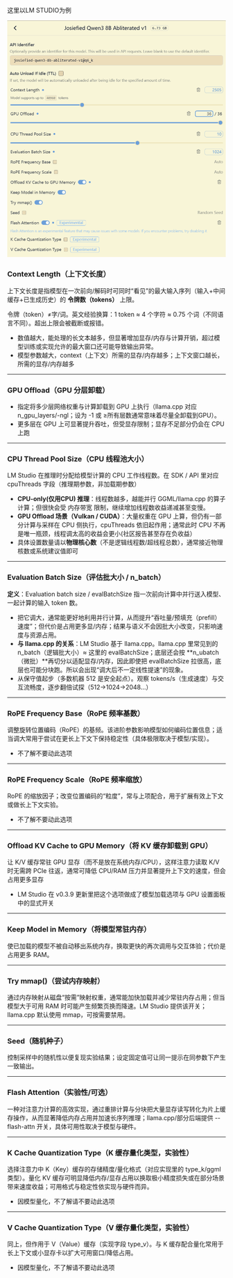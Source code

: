 这里以LM STUDIO为例
<p align="center">
  <img src="./LM%20STUDIO.png" width="800" alt="LM Studio 截图">
</p>

### **Context Length（上下文长度）** </br>
上下文长度是指模型在一次前向/解码时可同时“看见”的最大输入序列（输入+中间缓存+已生成历史）的 **令牌数（tokens）** 上限。 

令牌（token）≠字/词。英文经验换算：1 token ≈ 4 个字符 ≈ 0.75 个词（不同语言不同）。超出上限会被截断或报错。
- 数值越大，能处理的长文本越多，但显著增加显存/内存与计算开销，超过模型训练或实现允许的最大窗口还可能导致输出异常。
- 模型参数越大，context（上下文）所需的显存/内存越多；上下文窗口越长，所需的显存/内存越多 </br>
-----

### **GPU Offload（GPU 分层卸载）** </br>
- 指定将多少层网络权重与计算卸载到 GPU 上执行（llama.cpp 对应 n_gpu_layers/-ngl；设为 -1 或 ≥所有层数通常意味着尽量全卸载到GPU）。
- 更多层在 GPU 上可显著提升吞吐，但受显存限制；显存不足部分仍会在 CPU 上跑
------

### **CPU Thread Pool Size（CPU 线程池大小）** </br>
LM Studio 在推理时分配给模型计算的 CPU 工作线程数。在 SDK / API 里对应 cpuThreads 字段（推理期参数，非加载期参数）
- **CPU-only(仅用CPU) 推理**：线程数越多，越能并行 GGML/llama.cpp 的算子计算；但很快会受 内存带宽 限制，继续增加线程数收益递减甚至变慢。
- **GPU Offload 场景（Vulkan / CUDA）**：大量权重在 GPU 上算，但仍有一部分计算与采样在 CPU 侧执行，cpuThreads 依旧起作用；通常此时 CPU 不再是唯一瓶颈，线程调太高的收益会更小(社区报告甚至存在负收益）
- 具体设置数量请以**物理核心数**（不是逻辑线程数/超线程总数），通常接近物理核数或系统建议值即可
------

### **Evaluation Batch Size（评估批大小 / n_batch）** </br>
**定义**：Evaluation batch size / evalBatchSize 指一次前向计算中并行送入模型、一起计算的输入 token 数。
- 把它调大，通常能更好地利用并行计算，从而提升“吞吐量/预填充（prefill）速度”；但代价是占用更多显/内存；结果与语义不会因批大小改变，只影响速度与资源占用。
- **与 llama.cpp 的关系**：LM Studio 基于 llama.cpp。llama.cpp 里常见到的 n_batch（逻辑批大小）≈ 这里的 evalBatchSize；底层还会按 **n_ubatch（微批）**再切分以适配显存/内存，因此即使把 evalBatchSize 拉很高，底层也可能分块跑。所以会出现“调大后不一定线性提速”的现象。
- 从保守值起步（多数机器 512 是安全起点）。观察 tokens/s（生成速度）与交互流畅度，逐步翻倍试探（512→1024→2048…）

--------

### **RoPE Frequency Base（RoPE 频率基数）**  </br>
调整旋转位置编码（RoPE）的基频。该进阶参数影响模型如何编码位置信息；适当调大常用于尝试在更长上下文下保持稳定性（具体极限取决于模型/实现）。
- 不了解不要动此选项
-------

### **RoPE Frequency Scale（RoPE 频率缩放）** </br>
RoPE 的缩放因子；改变位置编码的“粒度”，常与上项配合，用于扩展有效上下文或做长上下文实验。
- 不了解不要动此选项
-------

### **Offload KV Cache to GPU Memory（将 KV 缓存卸载到 GPU）** </br>
让 K/V 缓存常驻 GPU 显存（而不是放在系统内存/CPU），这样注意力读取 K/V 时无需跨 PCIe 往返，通常可降低 CPU/RAM 压力并显著提升上下文的速度，但会占用更多显存
- LM Studio 在 v0.3.9 更新里把这个选项做成了模型加载选项与 GPU 设置面板中的显式开关
------

### **Keep Model in Memory（将模型常驻内存）** </br>
使已加载的模型不被自动移出系统内存，换取更快的再次调用与交互体验；代价是占用更多 RAM。

---------
### **Try mmap()（尝试内存映射）** </br>
通过内存映射从磁盘“按需”映射权重，通常能加快加载并减少常驻内存占用；但当模型大于可用 RAM 时可能产生频繁页换而降速。LM Studio 提供该开关；llama.cpp 默认使用 mmap，可按需要禁用。

--------
### **Seed（随机种子）** </br>
控制采样中的随机性以便复现实验结果；设定固定值可让同一提示在同参数下产生一致输出。

--------
### **Flash Attention（实验性/可选）** </br>
一种对注意力计算的高效实现，通过重排计算与分块把大量显存读写转化为片上缓存操作，从而显著降低内存占用并加速长序列推理；llama.cpp/部分后端提供 --flash-attn 开关，具体可用性取决于模型与硬件。

------
### **K Cache Quantization Type（K 缓存量化类型，实验性）** </br>
选择注意力中 K（Key）缓存的存储精度/量化格式（对应实现里的 type_k/ggml 类型）。量化 KV 缓存可明显降低内存/显存占用以换取极小精度损失或在部分场景带来速度收益；可用格式与稳定性依实现与硬件而异。
- 因模型量化，不了解请不要动此选项
-------
### **V Cache Quantization Type（V 缓存量化类型，实验性）** </br>
同上，但作用于 V（Value）缓存（实现字段 type_v）。与 K 缓存配合量化常用于长上下文或小显存卡以扩大可用窗口/降低占用。
- 因模型量化，不了解请不要动此选项
